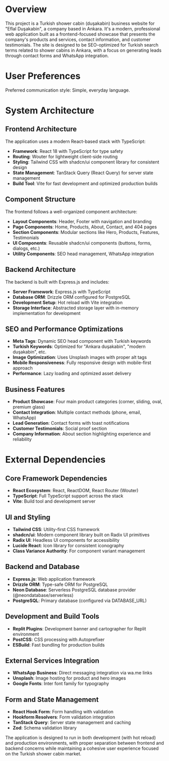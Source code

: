 # Overview

This project is a Turkish shower cabin (duşakabin) business website for "Eflal Duşakabin", a company based in Ankara. It's a modern, professional web application built as a frontend-focused showcase that presents the company's products and services, contact information, and customer testimonials. The site is designed to be SEO-optimized for Turkish search terms related to shower cabins in Ankara, with a focus on generating leads through contact forms and WhatsApp integration.

# User Preferences

Preferred communication style: Simple, everyday language.

# System Architecture

## Frontend Architecture
The application uses a modern React-based stack with TypeScript:
- **Framework**: React 18 with TypeScript for type safety
- **Routing**: Wouter for lightweight client-side routing
- **Styling**: Tailwind CSS with shadcn/ui component library for consistent design
- **State Management**: TanStack Query (React Query) for server state management
- **Build Tool**: Vite for fast development and optimized production builds

## Component Structure
The frontend follows a well-organized component architecture:
- **Layout Components**: Header, Footer with navigation and branding
- **Page Components**: Home, Products, About, Contact, and 404 pages
- **Section Components**: Modular sections like Hero, Products, Features, Testimonials
- **UI Components**: Reusable shadcn/ui components (buttons, forms, dialogs, etc.)
- **Utility Components**: SEO head management, WhatsApp integration

## Backend Architecture
The backend is built with Express.js and includes:
- **Server Framework**: Express.js with TypeScript
- **Database ORM**: Drizzle ORM configured for PostgreSQL
- **Development Setup**: Hot reload with Vite integration
- **Storage Interface**: Abstracted storage layer with in-memory implementation for development

## SEO and Performance Optimizations
- **Meta Tags**: Dynamic SEO head component with Turkish keywords
- **Turkish Keywords**: Optimized for "Ankara duşakabin", "modern duşakabin", etc.
- **Image Optimization**: Uses Unsplash images with proper alt tags
- **Mobile Responsiveness**: Fully responsive design with mobile-first approach
- **Performance**: Lazy loading and optimized asset delivery

## Business Features
- **Product Showcase**: Four main product categories (corner, sliding, oval, premium glass)
- **Contact Integration**: Multiple contact methods (phone, email, WhatsApp)
- **Lead Generation**: Contact forms with toast notifications
- **Customer Testimonials**: Social proof section
- **Company Information**: About section highlighting experience and reliability

# External Dependencies

## Core Framework Dependencies
- **React Ecosystem**: React, ReactDOM, React Router (Wouter)
- **TypeScript**: Full TypeScript support across the stack
- **Vite**: Build tool and development server

## UI and Styling
- **Tailwind CSS**: Utility-first CSS framework
- **shadcn/ui**: Modern component library built on Radix UI primitives
- **Radix UI**: Headless UI components for accessibility
- **Lucide React**: Icon library for consistent iconography
- **Class Variance Authority**: For component variant management

## Backend and Database
- **Express.js**: Web application framework
- **Drizzle ORM**: Type-safe ORM for PostgreSQL
- **Neon Database**: Serverless PostgreSQL database provider (@neondatabase/serverless)
- **PostgreSQL**: Primary database (configured via DATABASE_URL)

## Development and Build Tools
- **Replit Plugins**: Development banner and cartographer for Replit environment
- **PostCSS**: CSS processing with Autoprefixer
- **ESBuild**: Fast bundling for production builds

## External Services Integration
- **WhatsApp Business**: Direct messaging integration via wa.me links
- **Unsplash**: Image hosting for product and hero images
- **Google Fonts**: Inter font family for typography

## Form and State Management
- **React Hook Form**: Form handling with validation
- **Hookform Resolvers**: Form validation integration
- **TanStack Query**: Server state management and caching
- **Zod**: Schema validation library

The application is designed to run in both development (with hot reload) and production environments, with proper separation between frontend and backend concerns while maintaining a cohesive user experience focused on the Turkish shower cabin market.